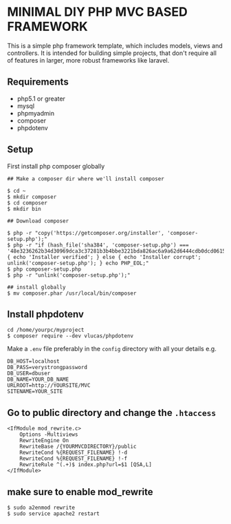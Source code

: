 # MINIMAL DIY PHP MVC BASED FRAMEWORK

This is a simple php framework template, which includes models, views and controllers.
It is intended for building simple projects, that don't require all of features in larger, more robust frameworks like laravel.

## Requirements
* php5.1 or greater
* mysql
* phpmyadmin
* composer
* phpdotenv

## Setup
First install php composer globally

```
## Make a composer dir where we'll install composer

$ cd ~
$ mkdir composer
$ cd composer
$ mkdir bin
```

```
## Download composer

$ php -r "copy('https://getcomposer.org/installer', 'composer-setup.php');"
$ php -r "if (hash_file('sha384', 'composer-setup.php') === '48e3236262b34d30969dca3c37281b3b4bbe3221bda826ac6a9a62d6444cdb0dcd0615698a5cbe587c3f0fe57a54d8f5') { echo 'Installer verified'; } else { echo 'Installer corrupt'; unlink('composer-setup.php'); } echo PHP_EOL;"
$ php composer-setup.php
$ php -r "unlink('composer-setup.php');"
```

```
## install globally
$ mv composer.phar /usr/local/bin/composer
```

## Install phpdotenv

```
cd /home/yourpc/myproject
$ composer require --dev vlucas/phpdotenv
```

Make a `.env` file preferably in the `config` directory with all your details e.g.

```
DB_HOST=localhost
DB_PASS=verystrongpassword
DB_USER=dbuser
DB_NAME=YOUR_DB_NAME
URLROOT=http://YOURSITE/MVC
SITENAME=YOUR_SITE
```

## Go to public directory and change the `.htaccess`
```
<IfModule mod_rewrite.c>
    Options -Multiviews
    RewriteEngine On
    RewriteBase /{YOURMVCDIRECTORY}/public
    RewriteCond %{REQUEST_FILENAME} !-d
    RewriteCond %{REQUEST_FILENAME} !-f
    RewriteRule ^(.+)$ index.php?url=$1 [QSA,L]
</IfModule>
```

## make sure to enable mod_rewrite
```
$ sudo a2enmod rewrite
$ sudo service apache2 restart
```
